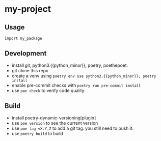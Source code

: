 my-project
==========
## Usage
```
import my_package
```

## Development
* install git, python3.{{python_minor}}, poetry, poethepoet.
* git clone this repo
* create a venv using `poetry env use python3.{{python_minor}}; poetry install`
* enable pre-commit checks with `poetry run pre-commit install`
* use `poe check` to verify code quality

## Build
* install poetry-dynamic-versioning[plugin]
* use `poe version` to see the current version
* use `poe tag vX.Y.Z` to add a git tag. you still need to push it.
* use `poetry build` to build
